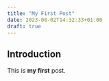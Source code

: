 ```yaml
---
title: "My First Post"
date: 2023-08-02T14:32:33+01:00
draft: true
---
```


## Introduction

This is **my first** post.

